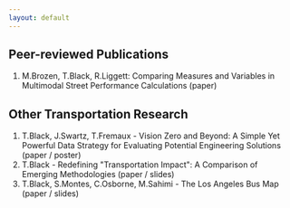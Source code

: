 ```yaml
---
layout: default
---
```


## Peer-reviewed Publications

1. M.Brozen, T.Black, R.Liggett: Comparing Measures and Variables in Multimodal Street Performance Calculations (paper)

## Other Transportation Research

1. T.Black, J.Swartz, T.Fremaux - Vision Zero and Beyond: A Simple Yet Powerful Data Strategy for Evaluating Potential Engineering Solutions (paper / poster)
2. T.Black - Redefining "Transportation Impact": A Comparison of Emerging Methodologies (paper / slides)
3. T.Black, S.Montes, C.Osborne, M.Sahimi - The Los Angeles Bus Map (paper / slides)
